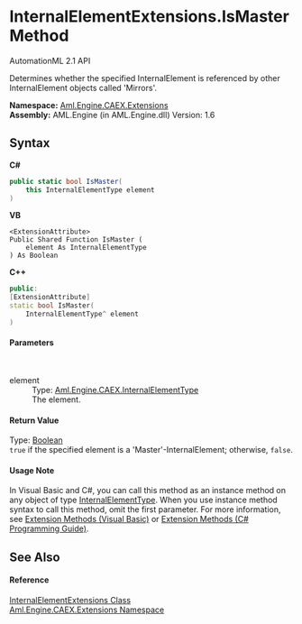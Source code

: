 # InternalElementExtensions.IsMaster Method 
AutomationML 2.1 API 

Determines whether the specified InternalElement is referenced by other InternalElement objects called 'Mirrors'.

**Namespace:**&nbsp;<a href="N_Aml_Engine_CAEX_Extensions">Aml.Engine.CAEX.Extensions</a><br />**Assembly:**&nbsp;AML.Engine (in AML.Engine.dll) Version: 1.6

## Syntax

**C#**<br />
``` C#
public static bool IsMaster(
	this InternalElementType element
)
```

**VB**<br />
``` VB
<ExtensionAttribute>
Public Shared Function IsMaster ( 
	element As InternalElementType
) As Boolean
```

**C++**<br />
``` C++
public:
[ExtensionAttribute]
static bool IsMaster(
	InternalElementType^ element
)
```


#### Parameters
&nbsp;<dl><dt>element</dt><dd>Type: <a href="T_Aml_Engine_CAEX_InternalElementType">Aml.Engine.CAEX.InternalElementType</a><br />The element.</dd></dl>

#### Return Value
Type: <a href="https://docs.microsoft.com/dotnet/api/system.boolean" target="_parent" rel="noopener noreferrer">Boolean</a><br />`true` if the specified element is a 'Master'-InternalElement; otherwise, `false`.

#### Usage Note
In Visual Basic and C#, you can call this method as an instance method on any object of type <a href="T_Aml_Engine_CAEX_InternalElementType">InternalElementType</a>. When you use instance method syntax to call this method, omit the first parameter. For more information, see <a href="https://docs.microsoft.com/dotnet/visual-basic/programming-guide/language-features/procedures/extension-methods" target="_blank" rel="noopener noreferrer">Extension Methods (Visual Basic)</a> or <a href="https://docs.microsoft.com/dotnet/csharp/programming-guide/classes-and-structs/extension-methods" target="_blank" rel="noopener noreferrer">Extension Methods (C# Programming Guide)</a>.

## See Also


#### Reference
<a href="T_Aml_Engine_CAEX_Extensions_InternalElementExtensions">InternalElementExtensions Class</a><br /><a href="N_Aml_Engine_CAEX_Extensions">Aml.Engine.CAEX.Extensions Namespace</a><br />